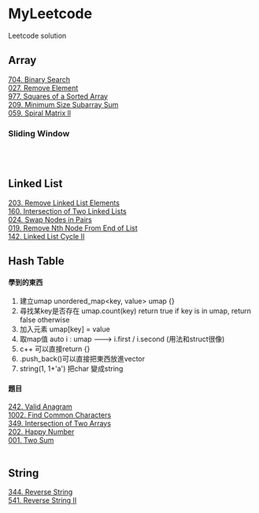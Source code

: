 # MyLeetcode
Leetcode solution

## Array
[704. Binary Search](https://github.com/stevennn30/MyLeetcode/blob/aceb5a88817d25d65800d1316a727252c2d6b273/solution/704.%20Binary%20Search)  
[027. Remove Element](https://github.com/stevennn30/MyLeetcode/blob/aceb5a88817d25d65800d1316a727252c2d6b273/solution/27.%20Remove%20Element)  
[977. Squares of a Sorted Array](https://github.com/stevennn30/MyLeetcode/blob/aceb5a88817d25d65800d1316a727252c2d6b273/solution/977.%20Squares%20of%20a%20Sorted%20Array)  
[209. Minimum Size Subarray Sum]()  
[059. Spiral Matrix ll](https://github.com/stevennn30/MyLeetcode/blob/4ff9b29b734974ebbf53b01b08da4b0abf1e703e/solution/059.%20Spiral%20Matrix%20ll)  

### Sliding Window
[]()  
[]()
[]()  
[]()  

## Linked List
[203. Remove Linked List Elements](https://github.com/stevennn30/MyLeetcode/blob/3dd964a3628ba149f3a59e42133fd50eaf634dc9/solution/203.%20Remove%20Linked%20List%20Elements)  
[160. Intersection of Two Linked Lists](https://github.com/stevennn30/MyLeetcode/blob/bc0343e490d4782ae9ef22b1149d57b277ce86bc/solution/160.%20Intersection%20of%20Two%20Linked%20Lists)  
[024. Swap Nodes in Pairs](https://github.com/stevennn30/MyLeetcode/blob/c0759e8103d220e8740ec62cecff5a9dfee67f9a/solution/024.%20Swap%20Nodes%20in%20Pairs)  
[019. Remove Nth Node From End of List](https://github.com/stevennn30/MyLeetcode/blob/7b72194a1241c22c2db83f4b284213bc9e8c06e8/solution/019.%20Remove%20Nth%20Node%20From%20End%20of%20List)    
[142. Linked List Cycle II](https://github.com/stevennn30/MyLeetcode/blob/d6d2b899b42ae53819567e9c2a117b6bc4a18aa2/solution/142.%20Linked%20List%20Cycle%20II)    

## Hash Table
#### 學到的東西
1. 建立umap   unordered_map<key, value> umap {}
2. 尋找某key是否存在   umap.count(key) return true if key is in umap, return false otherwise
3. 加入元素    umap[key] = value
4. 取map值   auto i : umap ---> i.first / i.second (用法和struct很像)
5. c++ 可以直接return {}
6. .push_back()可以直接把東西放進vector
7. string(1, 1+'a') 把char 變成string

#### 題目
[242. Valid Anagram](https://github.com/stevennn30/MyLeetcode/blob/6daf557284c4bf1abdba5303efc30769ef0125f5/solution/242.%20Valid%20Anagram)  
[1002. Find Common Characters](https://github.com/stevennn30/MyLeetcode/blob/f7871f5f525768150cacf4c38df50d70a2eb3b71/solution/1002.%20Find%20Common%20Characters)  
[349. Intersection of Two Arrays]()  
[202. Happy Number](https://github.com/stevennn30/MyLeetcode/blob/0d76f71bf5af7c78efa41ed29283c92cf5360dcb/solution/202.%20Happy%20Number)  
[001. Two Sum](https://github.com/stevennn30/MyLeetcode/blob/6e366c3e4f960499644dd65e50b0814f84eb67fb/solution/001.%20Two%20Sum)  
[]()  
[]()  

## String
[344. Reverse String](https://github.com/stevennn30/MyLeetcode/blob/a46bd03379102831964ae4e4838d336b173f92ea/solution/344.%20Reverse%20String)  
[541. Reverse String II](https://github.com/stevennn30/MyLeetcode/blob/bb78f61d86b2a52640454edb612971df4abec541/solution/541.%20Reverse%20String%20II)  
[]()  
[]()  
[]()  
[]()  

